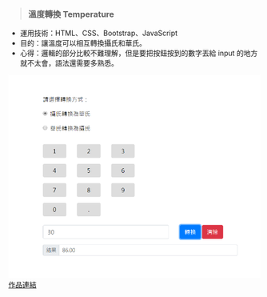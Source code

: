 > ### 溫度轉換 Temperature 

* 運用技術：HTML、CSS、Bootstrap、JavaScript
* 目的：讓溫度可以相互轉換攝氏和華氏。
* 心得：邏輯的部分比較不難理解，但是要把按鈕按到的數字丟給 input 的地方就不太會，語法還需要多熟悉。

![Foo](https://raw.githubusercontent.com/paperhuang/BuildSchool-Front-End/master/Pictures/Temperature.png "溫度轉換")  
[作品連結](https://papersblog.azurewebsites.net/Temperature/)